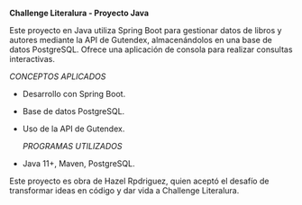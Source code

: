 **Challenge Literalura - Proyecto Java**  

Este proyecto en Java utiliza Spring Boot para gestionar datos de libros y autores mediante la API de Gutendex, almacenándolos en una base de datos PostgreSQL. Ofrece una aplicación de consola para realizar consultas interactivas.  

  *CONCEPTOS APLICADOS*  
- Desarrollo con Spring Boot.  
- Base de datos PostgreSQL.  
- Uso de la API de Gutendex.  

  *PROGRAMAS UTILIZADOS*
- Java 11+, Maven, PostgreSQL.  

Este proyecto es obra de Hazel Rpdriguez, quien aceptó el desafío de transformar ideas en código y dar vida a Challenge Literalura.
